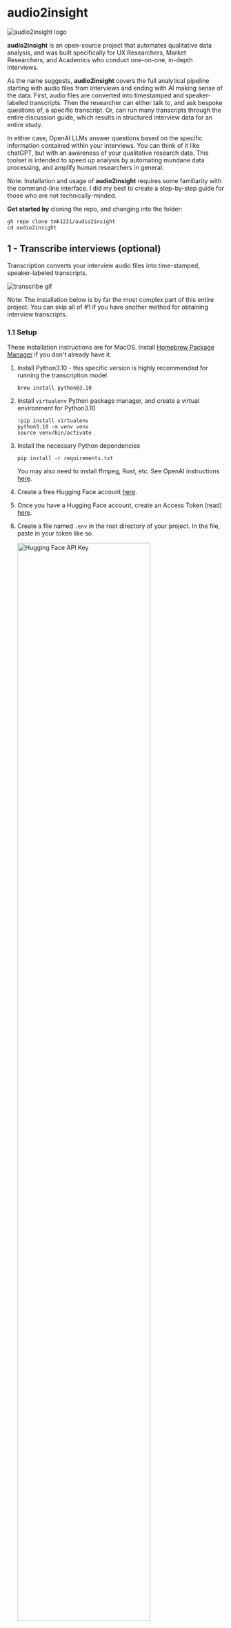 # audio2insight

<img src="./images/logo_banner.png" alt="audio2insight logo"/>

**audio2insight** is an open-source project that automates qualitative data analysis, and was built specifically for UX Researchers, Market Researchers, and Academics who conduct one-on-one, in-depth interviews.

As the name suggests, **audio2insight** covers the full analytical pipeline starting with audio files from interviews and ending with AI making sense of the data. First, audio files are converted into timestamped and speaker-labeled transcripts. Then the researcher can either talk to, and ask bespoke questions of, a specific transcript. Or, can run many transcripts through the entire discussion guide, which results in structured interview data for an entire study. 

In either case, OpenAI LLMs answer questions based on the specific information contained within your interviews. You can think of it like chatGPT, but with an awareness of your qualitative research data. This toolset is intended to speed up analysis by automating mundane data processing, and amplify human researchers in general.

Note: Installation and usage of **audio2insight** requires some familiarity with the command-line interface. I did my best to create a step-by-step guide for those who are not technically-minded.

**Get started by** cloning the repo, and changing into the folder:
```
gh repo clone tmk1221/audio2insight
cd audio2insight
```

## 1 - Transcribe interviews (optional)
Transcription converts your interview audio files into time-stamped, speaker-labeled transcripts.

![transcribe gif](./images/transcribe.gif)

Note: The installation below is by far the most complex part of this entire project. You can skip all of #1 if you have another method for obtaining interview transcripts.

### 1.1 Setup
These installation instructions are for MacOS. Install [Homebrew Package Manager](https://brew.sh/) if you don't already have it.

1. Install Python3.10 - this specific version is highly recommended for running the transcription model
    ```
    brew install python@3.10
    ```

2. Install `virtualenv` Python package manager, and create a virtual environment for Python3.10
    ```
    !pip install virtualenv
    python3.10 -m venv venv
    source venv/bin/activate
    ```

3. Install the necessary Python dependencies
    ```
    pip install -r requirements.txt
    ```

    You may also need to install ffmpeg, Rust, etc. See OpenAI instructions [here](https://github.com/openai/whisper#setup).

4. Create a free Hugging Face account [here](https://huggingface.co/join?next=%2Fsettings%2Ftokens).

5. Once you have a Hugging Face account, create an Access Token (read) [here](https://huggingface.co/settings/tokens).

6. Create a file named `.env` in the root directory of your project. In the file, paste in your token like so.

    <img src="./images/hf_key.png" alt="Hugging Face API Key" width="80%" />

7. Finally, agree to the conditions of the following three models
    - [Segmentation](https://huggingface.co/pyannote/segmentation)
    - [Voice Activity Detection](https://huggingface.co/pyannote/voice-activity-detection)
    - [Speaker Diarization](https://huggingface.co/pyannote/speaker-diarization).


### 1.2 Usage
1. Place `.wav` audio files from your user interviews in the `./raw_audio` folder.
    
    Often virtual meeting recordings will output video files, or another audio format like `.mp3`. There are free online converters for changing these files into `.wav`. [Convertio](https://convertio.co/) has been helpful for me.

2. Update the following variables in the `./config.json` file
    1. `whisper_model`: The Whisper model used for transcription (see the models below)
        
        There are accuracy and speed tradeoffs. I recommend using `small.en`. With my 2020 Mac Mini CPU's, I achieved 2x speed and it was plenty accurate. "2x speed" meaning it takes about 30 minutes to transcribe an hour of audio.


        | Model Name          | Required VRAM  | Relative speed  |
        | ------------------- | -------------- | --------------- |
        | tiny.en             | ~1 GB          | ~32x            |
        | base.en             | ~1 GB          | ~16x            |
        | small.en            | ~2 GB          | ~6x             |
        | medium.en           | ~5 GB          | ~2x             |
        | large-v2            | ~10 GB         | 1x              |


    2. `number_of_speakers`: The number of speaker voices present in the audio
        
        This is needed because the final trancript is speaker-labeled. For example, in an in-depth interview, the number of speakers would be 2 - one for the moderator and one for the research participant.

    3. `device`: The hardware used for computation (either "cpu" or "cuda")
        
        I could only get "cpu" working on my Mac Mini. Aparently M1 GPUs are not supported by the model. Windows and Linux users should be able to take advantage of their local GPUs (to speed up processing) by changing `device` to "cuda".
 
    You can ignore the other variables in `./config.json` for now. These will be changed in later sections.

3. Run transcription - this will transcribe all `.wav` files in the `./raw_audio` folder
    ```
    python3 transcribe.py
    ```

    [OpenAI's Whisper](https://github.com/openai/whisper) (Speech Recognition Model), and some other open-source models, will temporarily download to your machine. These models are all run on your local hardware and are free of cost.

    The following warning messages get printed to my console after running transcribe. These can be disregarded. I don't have a technical reason for why, but the transcript quality 'speaks' for itself 😉.

    ```
    Lightning automatically upgraded your loaded checkpoint from v1.5.4 to v2.0.9.post0. To apply the upgrade to your files permanently, run `python -m pytorch_lightning.utilities.upgrade_checkpoint --file ../.cache/torch/whisperx-vad-segmentation.bin`
    Model was trained with pyannote.audio 0.0.1, yours is 3.0.0. Bad things might happen unless you revert pyannote.audio to 0.x.
    Model was trained with torch 1.10.0+cu102, yours is 2.0.0. Bad things might happen unless you revert torch to 1.x.
    ```

4. Transcribed interviews are placed in the `./transcripts` folder, ready for the following AI Research Assistant.

## 2. AI Research Assistant
### 2.1 Setup
Install [Node.js](https://nodejs.org/) (LTS) on your system if you don't already have it. You can check if you do with `node --version`.

1. Create an OpenAI account, then create an API key [here](https://platform.openai.com/account/api-keys).

2. If you haven't already, create a `.env` file in your project's root directory, and add the OpenAI API key to it, as shown below.

    <img src="./images/open_key.png" alt="OpenAI API Key" width="80%" />

3. Install Node dependencies.
    ```
    npm install ./src/
    ```

4. Update the `openai_model` variable in `./config.json` file. This is the OpenAI Large Language Model (LLM) used for all subsequent analyses.

    At the time of writing, the most common options are: "gpt-3.5-turbo" or "gpt-4". GPT-4 is a more powerful model, but will cost more to use. For up-to-date information about available models, see [OpenAI's Model Overview](https://platform.openai.com/docs/models/overview)

5. If you haven't done so already, add interview transcripts (must be .txt files) into the `./transcripts` folder. The AI 'looks' here to access your interview data.

    You can transcribe your audio with WhisperX, as detailed above; however, this is not required. If you already have trancsripts from another source then manually add them into the `./transcripts` folder.

### 2.2 Usage
There are two ways the AI Research Assistant can be used. First, it can generate structured data for an entire study. It creates a table of user responses for each question in your discussion guide, for each user in your study.

![generate gif](./images/generate.gif)

#### 2.2.1 Structured Interview Data 
1. Update the `discussion_guide` variable in the `./config.json` file. These questions should match the questions that were asked in the interviews, and which are present in the transcripts.

    Phrase these questions in the way the moderator asked them to the respondent. The AI will  ask these questions of every transcript in your `./transcripts` folder. The phrasing matters so that the AI can find the relevant parts of the transcript that are needed to answer the question.

2. Run the generator bot
    ```
    node ./src/generate.js
    ```

    The AI's progress will get printed to your console as it asks each question of each transcript.

3. Find the structured interview data (.csv) in the `./output` folder. You can open the file with a spreadsheet application like Numbers or Excel for easy read-out.

    The AI will do its best to find the relevant information in the transcripts in order to answer the questions. If it does not think it has the information needed to answer a question, it will say "I don't know" or "Based on the given context, I cannot provide an answer...". Expect that you will need to tweak the wording of the questions in order to get a desired response.

#### 2.2.2 Talk-To-Transcript
You can also "talk" to a specific transcript. Ask a question of a specific transcript, and the response will immediately print to your console.

![talk gif](./images/talk.gif)

In order to talk to a transcript, the command always follows the format below:
```
node ./src/talk.js "name_of_transcript.txt" "put_your_question_here"
```

- The first two arguments (`node ./src/talk.js`) never change.

- The third argument is the name of the transcript (placed in quotes) that you want to talk to. As always this transcript must be located in the `./transcripts` folder.

- Finally, the fourth argument is the question you want to ask the transcript (placed in quotes)

Here is a real-world example:
```
node ./src/talk.js "Alicia (tourist)_small.en.txt" "Tell me about your virtual tour experiences. And how did you hear about them?"
```
```
Based on the conversation, Speaker 00 found out about virtual tours through the London Meetup site. They joined a group called "Undercover France" which normally meets up in person but has moved their activities online due to the lockdown. Speaker 00 mentioned that the virtual tours they have experienced so far have included concerts, discussion groups, and book clubs.
```
